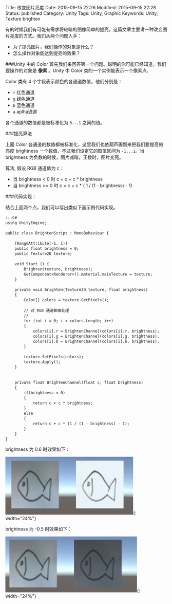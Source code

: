 Title: 改变图片亮度
Date: 2015-09-15 22:26
Modified: 2015-09-15 22:28
Status: published
Category: Unity
Tags: Unity, Graphic
Keywords: Unity, Texture brighten

有的时候我们有可能有需求将较暗的图像简单的提亮，这篇文章主要讲一种改变图片亮度的方式。我们从两个问题入手：

- 为了提亮图片，我们操作的对象是什么？
- 怎么操作对象能达到提亮的效果？

###Unity 中的 Color
首先我们来回答第一个问题。聪明的你可能已经知道，我们要操作的对象是 **像素** 。Unity 中 Color 
类的一个实例能表示一个像素点。

Color 类有 4 个字段表示颜色的各通道数值，他们分别是：

- `r` 红色通道
- `g` 绿色通道
- `b` 蓝色通道
- `a` aplha通道

各个通道的数值都是被标准化为 `0...1` 之间的值。


###提亮算法

上面 Color 各通道的数值都被标准化，这里我们也依葫芦画瓢来把我们要提高的亮度 brightness 一个数值，不过我们设定它的取值区间为
`-1...1`。当 brightness 为负数的时候，图片减暗，正数时，图片变亮。

算法, 假设 RGB 通道值为 c：

- 当 brightness < 0 时 c = c + c * brightness
- 当 brightness >= 0 时 c = c + c * ( 1 / (1 - brightness) - 1)

###代码实现：

结合上面两个点，我们可以写出类似下面示例代码实现。

	:::C#
	using UnityEngine;

	public class BrightenScript : MonoBehaviour {
		
		[RangeAttribute(-1, 1)]
		public float brightness = 0;
		public Texture2D texture;
		
		void Start () {
			Brighten(texture, brightness);
			GetComponent<Renderer>().material.mainTexture = texture;
		}
		
		private void Brighten(Texture2D texture, float brightness)
		{
			Color[] colors = texture.GetPixels();
			
			// 对 RGB 通道都做处理
			//
			for (int i = 0; i < colors.Length; i++)
			{
				colors[i].r = BrightenChannel(colors[i].r, brightness);
				colors[i].g = BrightenChannel(colors[i].g, brightness);
				colors[i].b = BrightenChannel(colors[i].b, brightness);
			}
			
			texture.SetPixels(colors);
			texture.Apply();
		}
		
		
		private float BrightenChannel(float c, float brightness)
		{
			if(brightness < 0)
			{
				return c + c * brightness;
			}
			else
			{
				return c + c * (1 / (1 - brightness) - 1);
			}
		}
	}

brightness 为 0.6 时效果如下：

![0.6](images/BrigthenImage/b1.png){: width="24%"} 

brightness 为 -0.5 时效果如下：

![-0.5](images/BrigthenImage/b2.png){: width="24%"}